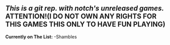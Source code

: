 _This is a git rep. with notch's unreleased games._
**ATTENTION!(I DO NOT OWN ANY RIGHTS FOR THIS GAMES THIS ONLY TO HAVE FUN PLAYING)**
----------------------------------------------------------------------------------
**Currently on The List:**
-Shambles
